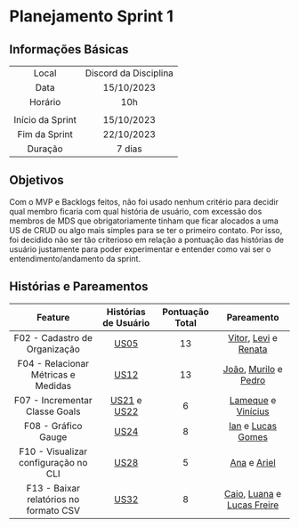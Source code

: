 # Planejamento Sprint 1

## Informações Básicas

|||
|:--:|:--:|
|Local|Discord da Disciplina|
|Data|15/10/2023|
|Horário|10h|
|||
|Início da Sprint|15/10/2023|
|Fim da Sprint|22/10/2023|
|Duração|7 dias|

## Objetivos

Com o MVP e Backlogs feitos, não foi usado nenhum critério para decidir qual membro ficaria com qual história de usuário, com excessão dos membros de MDS que obrigatoriamente tinham que ficar alocados a uma US de CRUD ou algo mais simples para se ter o primeiro contato. Por isso, foi decidido não ser tão criterioso em relação a pontuação das histórias de usuário justamente para poder experimentar e entender como vai ser o entendimento/andamento da sprint.

## Histórias e Pareamentos

|Feature|Histórias de Usuário|Pontuação Total|Pareamento|
|:---:|:---:|:---:|:---:|
|F02 - Cadastro de Organização|[US05](https://github.com/fga-eps-mds/2023.2-MeasureSoftGram-DOC/issues/36)|13|[Vitor](https://github.com/vitorekr), [Levi](https://github.com/levilunique) e [Renata](https://github.com/Renatinha28)|
|F04 - Relacionar Métricas e Medidas| [US12](https://github.com/fga-eps-mds/2023.2-MeasureSoftGram-DOC/issues/43)| 13 | [João](https://github.com/joaobisi), [Murilo](https://github.com/muriloschiler) e [Pedro](https://github.com/peHaick)|
|F07 - Incrementar Classe Goals| [US21](https://github.com/fga-eps-mds/2023.2-MeasureSoftGram-DOC/issues/52) e [US22](https://github.com/fga-eps-mds/2023.2-MeasureSoftGram-DOC/issues/53)| 6 | [Lameque](https://github.com/LamequeFernandes) e [Vinícius](https://github.com/viniciusvieira00)|
|F08 - Gráfico Gauge | [US24](https://github.com/fga-eps-mds/2023.2-MeasureSoftGram-DOC/issues/55)| 8 | [Ian](https://github.com/IanPSRocha) e [Lucas Gomes](https://github.com/LucasGlopes)|
|F10 - Visualizar configuração no CLI| [US28](https://github.com/fga-eps-mds/2023.2-MeasureSoftGram-DOC/issues/59)| 5 | [Ana](https://github.com/AnaCarolinaRodriguesLeite) e [Ariel](https://github.com/ArielSixwings)|
|F13 - Baixar relatórios no formato CSV| [US32](https://github.com/fga-eps-mds/2023.2-MeasureSoftGram-DOC/issues/61)| 8 | [Caio](https://github.com/oCaioOliveira), [Luana](https://github.com/LuaMedeiros) e [Lucas Freire](https://github.com/AguionStryke)|